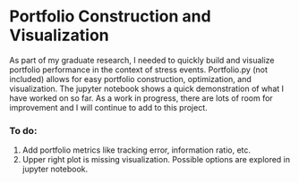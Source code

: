 # Portfolio Construction and Visualization

As part of my graduate research, I needed to quickly build and visualize portfolio performance in the context of stress events. Portfolio.py (not included) allows for easy portfolio construction, optimization, and visualization. The jupyter notebook shows a quick demonstration of what I have worked on so far. As a work in progress, there are lots of room for improvement and I will continue to add to this project.

### To do:
1. Add portfolio metrics like tracking error, information ratio, etc.
2. Upper right plot is missing visualization. Possible options are explored in jupyter notebook.
